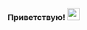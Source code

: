 ### Приветствую! <img src="https://tenor.com/view/waving-hand-joypixels-hi-hello-hey-there-gif-17554626" width="25px"/>
<!--
**OlgaRomadina/OlgaRomadina** is a ✨ _special_ ✨ repository because its `README.md` (this file) appears on your GitHub profile.

Here are some ideas to get you started:

- 🔭 I’m currently working on ...
- 🌱 I’m currently learning ...
- 👯 I’m looking to collaborate on ...
- 🤔 I’m looking for help with ...
- 💬 Ask me about ...
- 📫 How to reach me: ...
- 😄 Pronouns: ...
- ⚡ Fun fact: ...
-->
